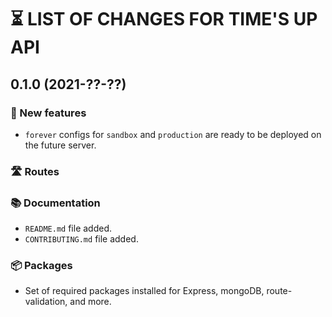 # ⏳ LIST OF CHANGES FOR TIME'S UP API

## 0.1.0 (2021-??-??)

### 🚀 New features

* `forever` configs for `sandbox` and `production` are ready to be deployed on the future server.

### 🛣 Routes

### 📚 Documentation

* `README.md` file added.
* `CONTRIBUTING.md` file added.

### 📦 Packages

* Set of required packages installed for Express, mongoDB, route-validation, and more.